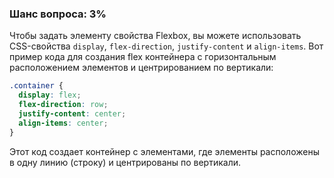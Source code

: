 ### Шанс вопроса: 3%

Чтобы задать элементу свойства Flexbox, вы можете использовать CSS-свойства `display`, `flex-direction`, `justify-content` и `align-items`. Вот пример кода для создания flex контейнера с горизонтальным расположением элементов и центрированием по вертикали:

```css
.container {
  display: flex;
  flex-direction: row;
  justify-content: center;
  align-items: center;
}
```

Этот код создает контейнер с элементами, где элементы расположены в одну линию (строку) и центрированы по вертикали.